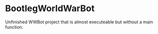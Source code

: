 # BootlegWorldWarBot

Unfinished WWBot project that is almost executeable but without a main function.
